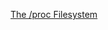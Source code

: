 [The /proc Filesystem](https://github.com/torvalds/linux/blob/master/Documentation/filesystems/proc.rst)